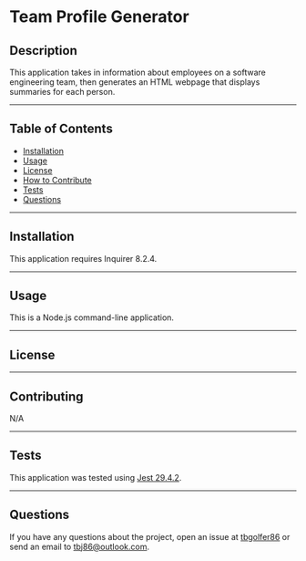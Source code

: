 # Team Profile Generator
  
  ## Description
  This application takes in information about employees on a software engineering team, then generates an HTML webpage that displays summaries for each person.

---

  ## Table of Contents  

  - [Installation](#installation)
  - [Usage](#usage)
  - [License](#license)
  - [How to Contribute](#contribute)
  - [Tests](#tests)
  - [Questions](#questions)

---

  ## Installation
  This application requires Inquirer 8.2.4.

---

  ## Usage
  This is a Node.js command-line application.

---

  ## License
  
  
---

  ## Contributing
  N/A

---

  ## Tests 
  This application was tested using [Jest 29.4.2](https://jestjs.io/docs/getting-started).

---

  ## Questions
  If you have any questions about the project, open an issue at [tbgolfer86](https://www.github.com/tbgolfer86) or send an email to tbj86@outlook.com.

